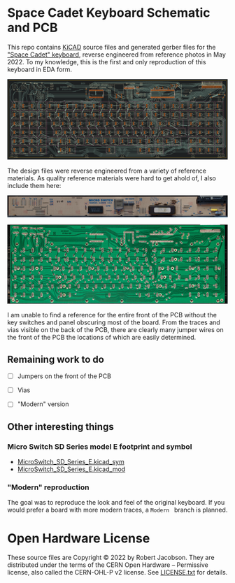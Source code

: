 # Space Cadet Keyboard Schematic and PCB

This repo contains [KiCAD](https://www.kicad.org/) source files and generated gerber files for the ["Space Cadet" keyboard](https://en.wikipedia.org/wiki/Space-cadet_keyboard), reverse engineered from reference photos in May 2022. To my knowledge, this is the first and only reproduction of this keyboard in EDA form.

![SpaceCadetPCBLayout](imgs/SpaceCadetPCBLayout.png)

The design files were reverse engineered from a variety of reference materials. As quality reference materials were hard to get ahold of, I also include them here:

![PCB Top Strip](imgs/PCB%20Top%20Strip.jpg)

![PCB Back Ultimate](imgs/PCB%20Back%20Ultimate.jpg)

I am unable to find a reference for the entire front of the PCB without the key switches and panel obscuring most of the board. From the traces and vias visible on the back of the PCB,  there are clearly many jumper wires on the front of the PCB the locations of which are easily determined.



## Remaining work to do

* [ ] Jumpers on the front of the PCB
* [ ] Vias
* [ ] "Modern" version



## Other interesting things

### Micro Switch SD Series model E footprint and symbol

* [MicroSwitch_SD_Series_E.kicad_sym](MicroSwitch_SD_Series_E.kicad_sym)
* [MicroSwitch_SD_Series_E.kicad_mod](MicroSwitch_SD_Series_E.kicad_mod)



### "Modern" reproduction

The goal was to reproduce the look and feel of the original keyboard. If you would prefer a board with more modern traces, a `Modern ` branch is planned.



# Open Hardware License

 These source files are Copyright © 2022 by Robert Jacobson. They are distributed under the terms of the CERN Open Hardware – Permissive license, also called the CERN-OHL-P v2 license. See [LICENSE.txt](LICENSE.txt) for details. 